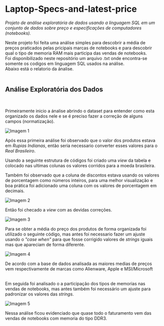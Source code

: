 # Laptop-Specs-and-latest-price
*Projeto de análise exploratória de dados usando a linguagem SQL em um conjunto de dados sobre preço e especificações de computadores (notebooks).*
<br>

Neste projeto foi feita uma análise simples para descobrir a média de preços praticados pelas pricipais marcas de notebooks
e para descobrir qual o tipo de memoria RAM mais participa das vendas de notebooks. 
<br>
Foi disponibilizado neste repositório um arquivo .txt onde encontra-se somente os codigos em linguagem SQL usados na análise.
<br>
Abaixo está o relatorio da ánalise.
<br><br>

## Análise Exploratória dos Dados
<br>

Primeiramente inicio a ánalise abrindo o dataset para entender como esta organizado os dados nele e se é preciso fazer a correção de alguns
campos (normatização). 


![Imagem 1](https://user-images.githubusercontent.com/126993350/231873645-bb9fe59a-c80a-4a01-b699-ff667a2404fe.png)
<br>


Após essa primeira análise foi observado que o valor dos produtos estava em *Rupias Indianas*, então seria necessario converter esses valores
para o *Real Brasileiro*. 

Usando a seguinte estrutura de códigos foi criado uma *view* da tabela e colocado nas ultimas colunas os valores corridos para a 
moeda brasileira. 

Também foi observado que a coluna de discontos estava usando os valores de porcentagem como números inteiros, para uma melhor visualização 
e boa prática foi adicionado uma coluna com os valores de porcentagem em decimais. 


![Imagem 2](https://user-images.githubusercontent.com/126993350/231877133-4622c3c0-b942-40f9-9386-59b081092aa9.png)
<br>


Então foi checado a *view* com as devidas correções. 


![Imagem 3](https://user-images.githubusercontent.com/126993350/231877144-3061d19e-9389-4ae5-82e3-227d54472b9b.png)
<br>

Para se obter a média do preço dos produtos de forma organizada foi utilizado o seguinte código, mas antes foi necessario fazer um ajuste usando 
o *"case when"* para que fosse corrigido valores de *strings* iguais mas que apareciam de forma diferente.


![Imagem 4](https://user-images.githubusercontent.com/126993350/231877162-7f9109e3-2ec9-4c31-a27a-2ae38059104b.png)
<br>

De acordo com a base de dados analisada as maiores medias de preços vem respectivamente de marcas como Alienware, Apple e MSI/Microsoft 
<br><br>

Em seguida foi analisado o a participação dos tipos de memorias nas vendas de notebooks, mas antes também foi necessário um ajuste 
para padronizar os valores das *strings*. 


![Imagem 5](https://user-images.githubusercontent.com/126993350/231877195-9db70a11-67b7-4c13-b0bc-5ce671ae13da.png)
<br>

Nessa análise ficou evidenciado que quase todo o faturamento vem das vendas de notebooks com memoria do tipo DDR3. 

